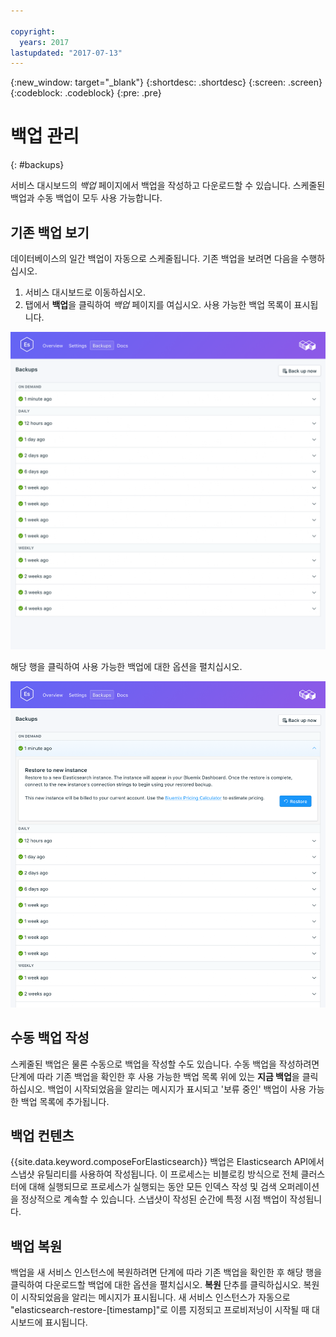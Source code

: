 ```yaml
---

copyright:
  years: 2017
lastupdated: "2017-07-13"
---
```


{:new_window: target="_blank"}
{:shortdesc: .shortdesc}
{:screen: .screen}
{:codeblock: .codeblock}
{:pre: .pre}

# 백업 관리
{: #backups}

서비스 대시보드의 *백업* 페이지에서 백업을 작성하고 다운로드할 수 있습니다. 스케줄된 백업과 수동 백업이 모두 사용 가능합니다.

## 기존 백업 보기

데이터베이스의 일간 백업이 자동으로 스케줄됩니다. 기존 백업을 보려면 다음을 수행하십시오.

1. 서비스 대시보드로 이동하십시오.
2. 탭에서 **백업**을 클릭하여 _백업_ 페이지를 여십시오. 사용 가능한 백업 목록이 표시됩니다.

  ![사용 가능한 백업](./images/elastic_search-backups-show.png "사용 가능한 백업의 목록")

해당 행을 클릭하여 사용 가능한 백업에 대한 옵션을 펼치십시오.

![백업 옵션](./images/elastic_search-backups-options.png "백업에 대한 옵션") 

## 수동 백업 작성

스케줄된 백업은 물론 수동으로 백업을 작성할 수도 있습니다. 수동 백업을 작성하려면 단계에 따라 기존 백업을 확인한 후 사용 가능한 백업 목록 위에 있는 **지금 백업**을 클릭하십시오. 백업이 시작되었음을 알리는 메시지가 표시되고 '보류 중인' 백업이 사용 가능한 백업 목록에 추가됩니다. 

## 백업 컨텐츠

{{site.data.keyword.composeForElasticsearch}} 백업은 Elasticsearch API에서 스냅샷 유틸리티를 사용하여 작성됩니다. 이 프로세스는 비블로킹 방식으로 전체 클러스터에 대해 실행되므로 프로세스가 실행되는 동안 모든 인덱스 작성 및 검색 오퍼레이션을 정상적으로 계속할 수 있습니다. 스냅샷이 작성된 순간에 특정 시점 백업이 작성됩니다.

## 백업 복원
백업을 새 서비스 인스턴스에 복원하려면 단계에 따라 기존 백업을 확인한 후 해당 행을 클릭하여 다운로드할 백업에 대한 옵션을 펼치십시오. **복원** 단추를 클릭하십시오. 복원이 시작되었음을 알리는 메시지가 표시됩니다. 새 서비스 인스턴스가 자동으로 "elasticsearch-restore-[timestamp]"로 이름 지정되고 프로비저닝이 시작될 때 대시보드에 표시됩니다.
